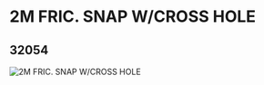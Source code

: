 # 2M FRIC. SNAP W/CROSS HOLE
## 32054
![2M FRIC. SNAP W/CROSS HOLE](https://lc-www-live-s.legocdn.com/media/bricks/5/2/4107741.jpg)